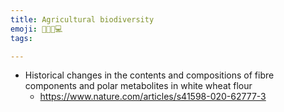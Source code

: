 ```yaml
---
title: Agricultural biodiversity
emoji: 🌱🧬🌳💻
tags:

---
```


* Historical changes in the contents and compositions of fibre components and polar metabolites in white wheat flour
    - https://www.nature.com/articles/s41598-020-62777-3